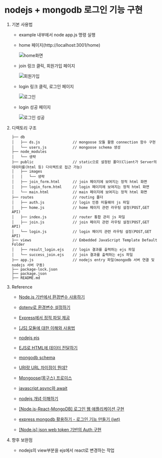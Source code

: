 # nodejs + mongodb  로그인 기능 구현

1.  기본 사용법

    -   example 내부에서 node app.js 명령 실행

    -   home 페이지(http://localhost:3001/home)

        ![home화면](https://user-images.githubusercontent.com/97032125/168474953-57ba9eb4-78bb-49d0-bf93-2147efe876f4.png)

    -   join 링크 클릭, 회원가입 페이지

        ![회원가입](https://user-images.githubusercontent.com/97032125/168479733-7d94574b-9281-433e-a771-a8ad45ec3e82.png)

    -   login 링크 클릭, 로그인 페이지

        ![로그인](https://user-images.githubusercontent.com/97032125/168479692-1464f13c-bdb0-45af-b86a-6b33de641bda.png)

    -   login 성공 페이지

        ![로그인 성공](https://user-images.githubusercontent.com/97032125/168475311-204603f7-77f2-48b8-8596-62520839da10.png)

2.  디렉토리 구조

    ```
    ├── db
    │   ├── ds.js               // mongoose 모듈 활용 connection 함수 구현
    │   └── users.js            // mongoose schema 생성
    ├── node_modules
    │   └── 생략
    ├── public                  // static으로 설정된 폴더(Client가 Server의 데이터를(html 등) 다이렉트로 접근 가능)
    │   ├── images
    │   │   └── 생략   
    │   ├── join_form.html      // join 페이지에 보여지는 정적 html 화면
    │   ├── login_form.html     // login 페이지에 보여지는 정적 html 화면
    │   └── main.html           // main 페이지에 보여지는 정적 html 화면
    ├── routes                  // routing 폴더
    │   ├── auth.js             // login 인증 미들웨어 js 파일
    │   ├── home.js             // home 페이지 관련 라우팅 설정(POST,GET API)
    │   ├── index.js            // router 통합 관리 js 파일
    │   ├── join.js             // join 페이지 관련 라우팅 설정(POST,GET API)
    │   └── login.js            // login 페이지 관련 라우팅 설정(POST,GET API)
    ├── views                   // Embedded JavaScript Template Default Folder
    │   ├── result_login.ejs    // login 결과를 출력하는 ejs 파일
    │   └── success_join.ejs    // join 결과를 출력하는 ejs 파일
    ├── app.js                  // nodejs entry 파일(mongodb 서버 연결 및 nodejs 서버 구동)
    ├── package-lock.json       
    ├── package.json
    ├── README.md
    ``` 

3. Reference

    -   [Node.js 기반에서 환경변수 사용하기](https://velog.io/@public_danuel/process-env-on-node-js)

    -   [dotenv로 환경변수 설정하기](https://velog.io/@iamhayoung/dotenv%EB%9E%80-Node.jsExpress%EC%97%90%EC%84%9C-dotenv%EB%A1%9C-%ED%99%98%EA%B2%BD%EB%B3%80%EC%88%98-%EC%84%A4%EC%A0%95%ED%95%98%EA%B8%B0)

    -   [Express에서 정적 파일 제공](https://expressjs.com/ko/starter/static-files.html)

    -   [[JS] 모듈에 대한 이해와 사용법](https://baeharam.netlify.app/posts/javascript/module)
    
    -   [nodejs ejs](https://devkingdom.tistory.com/81)

    -   [EJS로 HTML에 데이터 전달하기](https://itsjh.tistory.com/6)

    -   [mongodb schema](https://www.zerocho.com/category/MongoDB/post/59a1870210b942001853e250)

    -   [URI랑 URL 차이점이 뭔데?](https://www.charlezz.com/?p=44767)

    -   [Mongoose(몽구스) 프로미스](https://www.zerocho.com/category/MongoDB/post/59b6228e92f5830019d41ac4)

    -   [javascript async와 await](https://joshua1988.github.io/web-development/javascript/js-async-await/)

    -   [nodejs 개념 이해하기](https://hanamon.kr/nodejs-%EA%B0%9C%EB%85%90-%EC%9D%B4%ED%95%B4%ED%95%98%EA%B8%B0/)


    -   [[Node.js-React-MongoDB] 로그인 웹 애플리케이션 구현](https://gaga-kim.tistory.com/entry/Nodejs-React-MongoDB-%EB%A1%9C%EA%B7%B8%EC%9D%B8-%EC%9B%B9-%EC%95%A0%ED%94%8C%EB%A6%AC%EC%BC%80%EC%9D%B4%EC%85%98-%EA%B5%AC%ED%98%84)

    -   [express mongodb 활용하기 - 로그인 기능 만들기 (jwt)](https://loy124.tistory.com/246)

    -   [[Node.js] json web token 기반의 Auth 구현](https://donggoolosori.github.io/2020/12/15/jwt/)

4. 향후 보완점

    - nodejs의 view부분을 ejs에서 react로 변경하는 작업